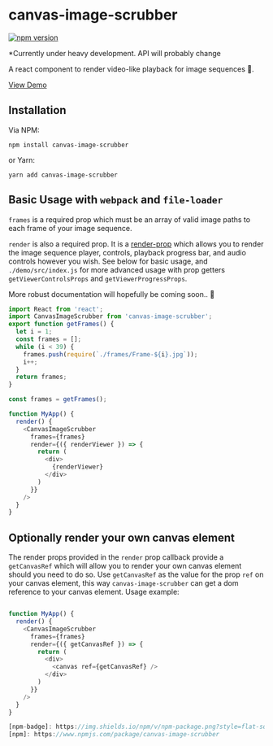 # canvas-image-scrubber

[![npm version](https://badge.fury.io/js/canvas-image-scrubber.svg)](https://badge.fury.io/js/canvas-image-scrubber)

*Currently under heavy development. API will probably change

A react component to render video-like playback for image sequences 🎥.

[View Demo](https://anni-platform.github.io/canvas-image-scrubber/)

## Installation

Via NPM:

`npm install canvas-image-scrubber`

or Yarn:

`yarn add canvas-image-scrubber`

## Basic Usage with `webpack` and `file-loader`

`frames` is a required prop which must be an array of valid image paths to each frame of your image sequence.

`render` is also a required prop. It is a [render-prop](https://cdb.reacttraining.com/use-a-render-prop-50de598f11ce) which allows you to render the image sequence player, controls, playback progress bar, and audio controls however you wish. See below for basic usage, and `./demo/src/index.js` for more advanced usage with prop getters `getViewerControlsProps` and `getViewerProgressProps`.

More robust documentation will hopefully be coming soon.. 🤠

```js
import React from 'react';
import CanvasImageScrubber from 'canvas-image-scrubber';
export function getFrames() {
  let i = 1;
  const frames = [];
  while (i < 39) {
    frames.push(require(`./frames/Frame-${i}.jpg`));
    i++;
  }
  return frames;
}

const frames = getFrames();

function MyApp() {
  render() {
    <CanvasImageScrubber
      frames={frames}
      render={({ renderViewer }) => {
        return (
          <div>
            {renderViewer}
          </div>
        )
      }}
    />
  }
}
```

## Optionally render your own canvas element

The render props provided in the `render` prop callback provide a `getCanvasRef` which will allow you to render your own canvas element should you need to do so. Use `getCanvasRef` as the value for the prop `ref` on your canvas element, this way `canvas-image-scrubber` can get a dom reference to your canvas element. Usage example:

```js

function MyApp() {
  render() {
    <CanvasImageScrubber
      frames={frames}
      render={({ getCanvasRef }) => {
        return (
          <div>
            <canvas ref={getCanvasRef} />
          </div>
        )
      }}
    />
  }
}

[npm-badge]: https://img.shields.io/npm/v/npm-package.png?style=flat-square
[npm]: https://www.npmjs.com/package/canvas-image-scrubber
